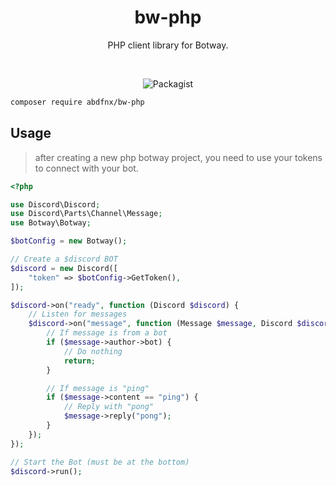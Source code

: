<div align="center">
  <h1>bw-php</h1>
	<p>
		PHP client library for Botway.
	</p>
	<br />
	<p>
        <img alt="Packagist" src="https://img.shields.io/packagist/v/abdfnx/bw-php?logo=php&style=flat-square">
    </p>
</div>

```bash
composer require abdfnx/bw-php
```

## Usage

> after creating a new php botway project, you need to use your tokens to connect with your bot.

```php
<?php

use Discord\Discord;
use Discord\Parts\Channel\Message;
use Botway\Botway;

$botConfig = new Botway();

// Create a $discord BOT
$discord = new Discord([
    "token" => $botConfig->GetToken(),
]);

$discord->on("ready", function (Discord $discord) {
    // Listen for messages
    $discord->on("message", function (Message $message, Discord $discord) {
        // If message is from a bot
        if ($message->author->bot) {
            // Do nothing
            return;
        }

        // If message is "ping"
        if ($message->content == "ping") {
            // Reply with "pong"
            $message->reply("pong");
        }
    });
});

// Start the Bot (must be at the bottom)
$discord->run();
```
